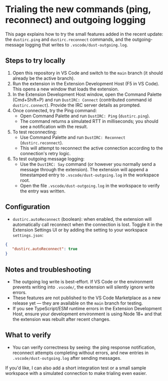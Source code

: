 # Trialing the new commands (ping, reconnect) and outgoing logging

This page explains how to try the small features added in the recent update: the
`dustirc.ping` and `dustirc.reconnect` commands, and the outgoing-message logging
that writes to `.vscode/dust-outgoing.log`.

## Steps to try locally

1. Open this repository in VS Code and switch to the `main` branch (it should already be the active branch).
2. Run the extension in the Extension Development Host (F5 in VS Code). This opens a new window that loads the extension.
3. In the Extension Development Host window, open the Command Palette (Cmd+Shift+P) and run `DustIRC: Connect` (contributed command id `dustirc.connect`). Provide the IRC server details as prompted.
4. Once connected, try the Ping command:
   - Open Command Palette and run `DustIRC: Ping` (`dustirc.ping`).
   - The command returns a simulated RTT in milliseconds; you should see a notification with the result.
5. To test reconnecting:
   - Use Command Palette and run `DustIRC: Reconnect` (`dustirc.reconnect`).
   - This will attempt to reconnect the active connection according to the connection's retry logic.
6. To test outgoing message logging:
   - Use the `DustIRC: Say` command (or however you normally send a message through the extension). The extension will append a timestamped entry to `.vscode/dust-outgoing.log` in the workspace root.
   - Open the file `.vscode/dust-outgoing.log` in the workspace to verify the entry was written.

## Configuration

- `dustirc.autoReconnect` (boolean): when enabled, the extension will automatically call reconnect when the connection is lost. Toggle it in the Extension Settings UI or by adding the setting to your workspace `settings.json`:

```json
{
   "dustirc.autoReconnect": true
}
```


## Notes and troubleshooting

- The outgoing log write is best-effort. If VS Code or the environment prevents writing into `.vscode/`, the extension will silently ignore write errors.
- These features are not published to the VS Code Marketplace as a new release yet — they are available on the `main` branch for testing.
- If you see TypeScript/ESM runtime errors in the Extension Development Host, ensure your development environment is using Node 18+ and that the extension was rebuilt after recent changes.

## What to verify

- You can verify correctness by seeing: the ping response notification, reconnect attempts completing without errors, and new entries in `.vscode/dust-outgoing.log` after sending messages.

If you'd like, I can also add a short integration test or a small sample workspace with a simulated connection to make trialing even easier.
